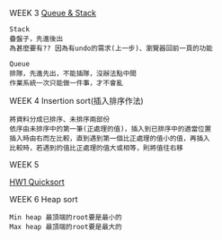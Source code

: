 WEEK 3    [Queue & Stack](https://github.com/sun-peihsuan/learning-note/blob/master/week%203.py)
    
    Stack 
    疊盤子，先進後出
	為甚麼要有?? 因為有undo的需求(上一步)、瀏覽器回前一頁的功能
    
    Queue 
    排隊，先進先出，不能插隊，沒辦法點中間
	作業系統一次只能做一件事，才不會亂

WEEK 4	  Insertion sort(插入排序作法)

	將資料分成已排序、未排序兩部份
	依序由未排序中的第一筆(正處理的值)，插入到已排序中的適當位置
	插入時由右而左比較，直到遇到第一個比正處理的值小的值，再插入
	比較時，若遇到的值比正處理的值大或相等，則將值往右移

WEEK 5

[HW1	  Quicksort](https://github.com/sun-peihsuan/learning-note/tree/master/HW1)

WEEK 6	   Heap sort

	Min heap 最頂端的root要是最小的
	Max heap 最頂端的root要是最大的


